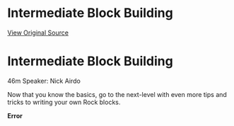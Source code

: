 # Intermediate Block Building
[View Original Source](https://community.rockrms.com/developer/videos/intermediate-block-building)

   

Intermediate Block Building
===========================

46m Speaker: Nick Airdo

Now that you know the basics, go to the next-level with even more tips and tricks to writing your own Rock blocks.

**Error**